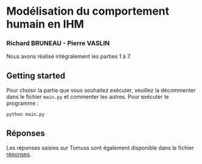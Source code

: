 # Modélisation du comportement humain en IHM

### Richard BRUNEAU - Pierre VASLIN

Nous avons réalisé intégralement les parties 1 à 7. 

## Getting started

Pour choisir la partie que vous souhaitez exécuter, veuillez la décommenter dans le fichier `main.py` et commenter les autres. Pour exécuter le programme : 
```
python main.py
````


## Réponses 

Les réponses saisies sur Tomuss sont également disponible dans le fichier [réponses](./reponse.md). 

